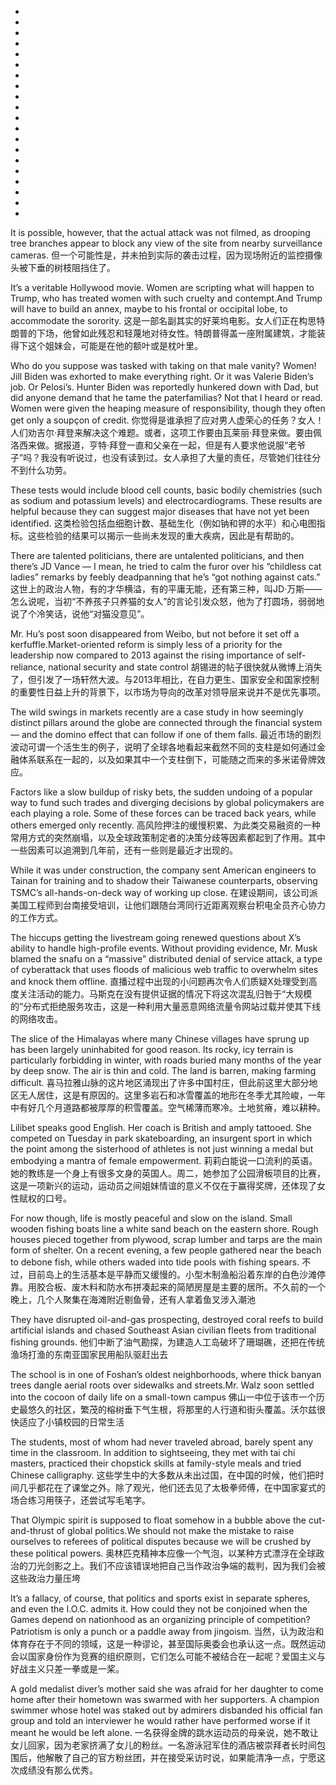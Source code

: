 *
*
*
*
*
*
*
*
*
*
*
*
*
*
*
*
*
*
*
*

It is possible, however, that the actual attack was not filmed, as drooping tree branches appear to block any view of the site from nearby surveillance cameras.
但一个可能性是，并未拍到实际的袭击过程，因为现场附近的监控摄像头被下垂的树枝阻挡住了。

It’s a veritable Hollywood movie. Women are scripting what will happen to Trump, who has treated women with such cruelty and contempt.And Trump will have to build an annex, maybe to his frontal or occipital lobe, to accommodate the sorority.
这是一部名副其实的好莱坞电影。女人们正在构思特朗普的下场，他曾如此残忍和轻蔑地对待女性。特朗普得盖一座附属建筑，才能装得下这个姐妹会，可能是在他的额叶或是枕叶里。

Who do you suppose was tasked with taking on that male vanity? Women! Jill Biden was exhorted to make everything right. Or it was Valerie Biden’s job. Or Pelosi’s. Hunter Biden was reportedly hunkered down with Dad, but did anyone demand that he tame the paterfamilias? Not that I heard or read. Women were given the heaping measure of responsibility, though they often get only a soupçon of credit.
你觉得是谁承担了应对男人虚荣心的任务？女人！人们劝吉尔·拜登来解决这个难题。或者，这项工作要由瓦莱丽·拜登来做。要由佩洛西来做。据报道，亨特·拜登一直和父亲在一起，但是有人要求他说服“老爷子”吗？我没有听说过，也没有读到过。女人承担了大量的责任，尽管她们往往分不到什么功劳。

These tests would include blood cell counts, basic bodily chemistries (such as sodium and potassium levels) and electrocardiograms. These results are helpful because they can suggest major diseases that have not yet been identified.
这类检验包括血细胞计数、基础生化（例如钠和钾的水平）和心电图指标。这些检验的结果可以揭示一些尚未发现的重大疾病，因此是有帮助的。

There are talented politicians, there are untalented politicians, and then there’s JD Vance — I mean, he tried to calm the furor over his “childless cat ladies” remarks by feebly deadpanning that he’s “got nothing against cats.”
这世上的政治人物，有的才华横溢，有的平庸无能，还有第三种，叫JD·万斯——怎么说呢，当初“不养孩子只养猫的女人”的言论引发众怒，他为了打圆场，弱弱地说了个冷笑话，说他“对猫没意见”。

Mr. Hu’s post soon disappeared from Weibo, but not before it set off a kerfuffle.Market-oriented reform is simply less of a priority for the leadership now compared to 2013 against the rising importance of self-reliance, national security and state control
胡锡进的帖子很快就从微博上消失了，但引发了一场轩然大波。与2013年相比，在自力更生、国家安全和国家控制的重要性日益上升的背景下，以市场为导向的改革对领导层来说并不是优先事项。

The wild swings in markets recently are a case study in how seemingly distinct pillars around the globe are connected through the financial system — and the domino effect that can follow if one of them falls.
最近市场的剧烈波动可谓一个活生生的例子，说明了全球各地看起来截然不同的支柱是如何通过金融体系联系在一起的，以及如果其中一个支柱倒下，可能随之而来的多米诺骨牌效应。

Factors like a slow buildup of risky bets, the sudden undoing of a popular way to fund such trades and diverging decisions by global policymakers are each playing a role. Some of these forces can be traced back years, while others emerged only recently.
高风险押注的缓慢积累、为此类交易融资的一种常用方式的突然崩塌，以及全球政策制定者的决策分歧等因素都起到了作用。其中一些因素可以追溯到几年前，还有一些则是最近才出现的。

While it was under construction, the company sent American engineers to Tainan for training and to shadow their Taiwanese counterparts, observing TSMC’s all-hands-on-deck way of working up close.
在建设期间，该公司派美国工程师到台南接受培训，让他们跟随台湾同行近距离观察台积电全员齐心协力的工作方式。

The hiccups getting the livestream going renewed questions about X’s ability to handle high-profile events. Without providing evidence, Mr. Musk blamed the snafu on a “massive” distributed denial of service attack, a type of cyberattack that uses floods of malicious web traffic to overwhelm sites and knock them offline.
直播过程中出现的小问题再次令人们质疑X处理受到高度关注活动的能力。马斯克在没有提供证据的情况下将这次混乱归咎于“大规模的”分布式拒绝服务攻击，这是一种利用大量恶意网络流量令网站过载并使其下线的网络攻击。

The slice of the Himalayas where many Chinese villages have sprung up has been largely uninhabited for good reason. Its rocky, icy terrain is particularly forbidding in winter, with roads buried many months of the year by deep snow. The air is thin and cold. The land is barren, making farming difficult.
喜马拉雅山脉的这片地区涌现出了许多中国村庄，但此前这里大部分地区无人居住，这是有原因的。这里多岩石和冰雪覆盖的地形在冬季尤其险峻，一年中有好几个月道路都被厚厚的积雪覆盖。空气稀薄而寒冷。土地贫瘠，难以耕种。

Lilibet speaks good English. Her coach is British and amply tattooed. She competed on Tuesday in park skateboarding, an insurgent sport in which the point among the sisterhood of athletes is not just winning a medal but embodying a mantra of female empowerment.
莉莉白能说一口流利的英语。她的教练是一个身上有很多文身的英国人。周二，她参加了公园滑板项目的比赛，这是一项新兴的运动，运动员之间姐妹情谊的意义不仅在于赢得奖牌，还体现了女性赋权的口号。

For now though, life is mostly peaceful and slow on the island. Small wooden fishing boats line a white sand beach on the eastern shore. Rough houses pieced together from plywood, scrap lumber and tarps are the main form of shelter. On a recent evening, a few people gathered near the beach to debone fish, while others waded into tide pools with fishing spears.
不过，目前岛上的生活基本是平静而又缓慢的。小型木制渔船沿着东岸的白色沙滩停靠。用胶合板、废木料和防水布拼凑起来的简陋房屋是主要的居所。不久前的一个晚上，几个人聚集在海滩附近剔鱼骨，还有人拿着鱼叉涉入潮池

They have disrupted oil-and-gas prospecting, destroyed coral reefs to build artificial islands and chased Southeast Asian civilian fleets from traditional fishing grounds.
他们中断了油气勘探，为建造人工岛破坏了珊瑚礁，还把在传统渔场打渔的东南亚国家民用船队驱赶出去

The school is in one of Foshan’s oldest neighborhoods, where thick banyan trees dangle aerial roots over sidewalks and streets.Mr. Walz soon settled into the cocoon of daily life on a small-town campus
佛山一中位于该市一个历史最悠久的社区，繁茂的榕树垂下气生根，将那里的人行道和街头覆盖。沃尔兹很快适应了小镇校园的日常生活

The students, most of whom had never traveled abroad, barely spent any time in the classroom. In addition to sightseeing, they met with tai chi masters, practiced their chopstick skills at family-style meals and tried Chinese calligraphy.
这些学生中的大多数从未出过国，在中国的时候，他们把时间几乎都花在了课堂之外。除了观光，他们还去见了太极拳师傅，在中国家宴式的场合练习用筷子，还尝试写毛笔字。

That Olympic spirit is supposed to float somehow in a bubble above the cut-and-thrust of global politics.We should not make the mistake to raise ourselves to referees of political disputes because we will be crushed by these political powers.
奥林匹克精神本应像一个气泡，以某种方式漂浮在全球政治的刀光剑影之上。我们不应该错误地把自己当作政治争端的裁判，因为我们会被这些政治力量压垮

It’s a fallacy, of course, that politics and sports exist in separate spheres, and even the I.O.C. admits it. How could they not be conjoined when the Games depend on nationhood as an organizing principle of competition? Patriotism is only a punch or a paddle away from jingoism.
当然，认为政治和体育存在于不同的领域，这是一种谬论，甚至国际奥委会也承认这一点。既然运动会以国家身份作为竞赛的组织原则，它们怎么可能不被结合在一起呢？爱国主义与好战主义只差一拳或是一桨。

A gold medalist diver’s mother said she was afraid for her daughter to come home after their hometown was swarmed with her supporters. A champion swimmer whose hotel was staked out by admirers disbanded his official fan group and told an interviewer he would rather have performed worse if it meant he would be left alone.
一名获得金牌的跳水运动员的母亲说，她不敢让女儿回家，因为老家挤满了女儿的粉丝。一名游泳冠军住的酒店被崇拜者长时间包围后，他解散了自己的官方粉丝团，并在接受采访时说，如果能清净一点，宁愿这次成绩没有那么优秀。